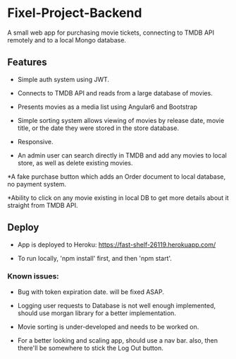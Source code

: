 # Fixel-Project-Backend

A small web app for purchasing movie tickets, connecting to TMDB API remotely and to a local Mongo database.

## Features

* Simple auth system using JWT.

* Connects to TMDB API and reads from a large database of movies.

* Presents movies as a media list using Angular6 and Bootstrap

* Simple sorting system allows viewing of movies by release date, movie title, or the date they were stored in the store database.

* Responsive.

* An admin user can search directly in TMDB and add any movies to local store, as well as delete existing movies.

*A fake purchase button which adds an Order document to local database, no payment system.

*Ability to click on any movie existing in local DB to get more details about it straight from TMDB API.

## Deploy

* App is deployed to Heroku: https://fast-shelf-26119.herokuapp.com/

* To run locally, 'npm install' first, and then 'npm start'.


### Known issues:

* Bug with token expiration date. will be fixed ASAP.

* Logging user requests to Database is not well enough implemented, should use morgan library for a better implementation.

* Movie sorting is under-developed and needs to be worked on.

* For a better looking and scaling app, should use a nav bar. also, then there'll be somewhere to stick the Log Out button.
